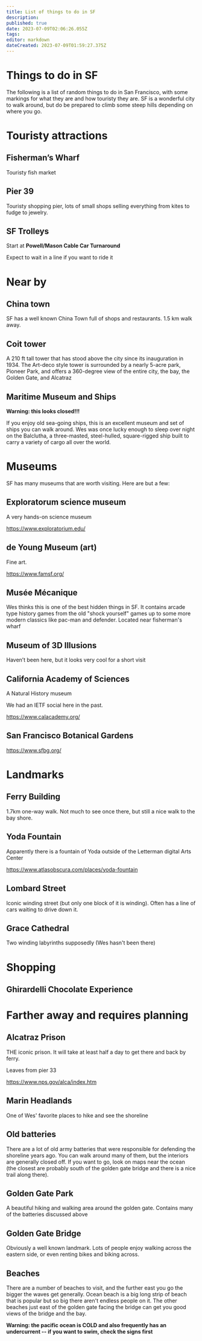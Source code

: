 ```yaml
---
title: List of things to do in SF
description: 
published: true
date: 2023-07-09T02:06:26.055Z
tags: 
editor: markdown
dateCreated: 2023-07-09T01:59:27.375Z
---
```


# Things to do in SF

The following is a list of random things to do in San Francisco, with
some markings for what they are and how touristy they are.  SF is a
wonderful city to walk around, but do be prepared to climb some steep
hills depending on where you go.

# Touristy attractions 

## Fisherman’s Wharf

Touristy fish market

## Pier 39

Touristy shopping pier, lots of small shops selling everything from
kites to fudge to jewelry.

## SF Trolleys

Start at **Powell/Mason Cable Car Turnaround**

Expect to wait in a line if you want to ride it

# Near by

## China town

SF has a well known China Town full of shops and restaurants.  1.5 km walk away.

## Coit tower

A 210 ft tall tower that has stood above the city since its inauguration in 1934. The Art-deco style tower is surrounded by a nearly 5-acre park, Pioneer Park, and offers a 360-degree view of the entire city, the bay, the Golden Gate, and Alcatraz

## Maritime Museum and Ships

**Warning: this looks closed!!!**

If you enjoy old sea-going ships, this is an excellent museum and set
of ships you can walk around.  Wes was once lucky enough to sleep over
night on the Balclutha, a three-masted, steel-hulled, square-rigged
ship built to carry a variety of cargo all over the world.

# Museums

SF has many museums that are worth visiting.  Here are but a few:

## Exploratorum science museum

A very hands-on science museum 

https://www.exploratorium.edu/

## de Young Museum (art)

Fine art.

https://www.famsf.org/

## **Musée Mécanique**

Wes thinks this is one of the best hidden things in SF.  It contains
arcade type history games from the old "shock yourself" games up to
some more modern classics like pac-man and defender.  Located near
fisherman's wharf

## **Museum of 3D Illusions**

Haven’t been here, but it looks very cool for a short visit

## **California Academy of Sciences**

A Natural History museum

We had an IETF social here in the past.

https://www.calacademy.org/

## San Francisco Botanical Gardens

https://www.sfbg.org/

# Landmarks

## **Ferry Building**

1.7km one-way walk.  Not much to see once there, but still a nice walk
to the bay shore.

## Yoda Fountain

Apparently there is a fountain of Yoda outside of the Letterman digital Arts Center

https://www.atlasobscura.com/places/yoda-fountain

## Lombard Street

Iconic winding street (but only one block of it is winding).  Often
has a line of cars waiting to drive down it.

## **Grace Cathedral**

Two winding labyrinths supposedly (Wes hasn't been there)

# Shopping

## **Ghirardelli Chocolate Experience**

# Farther away and requires planning

## Alcatraz Prison

THE iconic prison.  It will take at least half a day to get there and
back by ferry.

Leaves from pier 33

https://www.nps.gov/alca/index.htm

## Marin Headlands

One of Wes' favorite places to hike and see the shoreline

## Old batteries

There are a lot of old army batteries that were responsible for
defending the shoreline years ago.  You can walk around many of them,
but the interiors are generally closed off.  If you want to go, look
on maps near the ocean (the closest are probably south of the golden
gate bridge and there is a nice trail along there).

## Golden Gate Park

A beautiful hiking and walking area around the golden gate.  Contains
many of the batteries discussed above

## Golden Gate Bridge

Obviously a well known landmark.  Lots of people enjoy walking across
the eastern side, or even renting bikes and biking across. 

## Beaches

There are a number of beaches to visit, and the further east you go the bigger the waves get generally.  Ocean beach is a big long strip of beach that is popular but so big there aren't endless people on it.  The other beaches just east of the golden gate facing the bridge can get you good views of the bridge and the bay.

**Warning: the pacific ocean is COLD and also frequently has an undercurrent -- if you want to swim, check the signs first**


